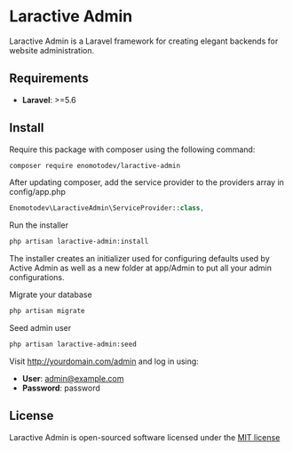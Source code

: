 # Laractive Admin

Laractive Admin is a Laravel framework for
creating elegant backends for website administration.

## Requirements

- **Laravel**: >=5.6

## Install

Require this package with composer using the following command:

```bash
composer require enomotodev/laractive-admin
```

After updating composer, add the service provider to the providers array in config/app.php

```php
Enomotodev\LaractiveAdmin\ServiceProvider::class,
```

Run the installer

```bash
php artisan laractive-admin:install
```

The installer creates an initializer used for configuring defaults used by Active Admin as well as a new folder at app/Admin to put all your admin configurations.

Migrate your database

```bash
php artisan migrate
```

Seed admin user

```bash
php artisan laractive-admin:seed
```

Visit http://yourdomain.com/admin and log in using:

- **User**: admin@example.com
- **Password**: password

## License

Laractive Admin is open-sourced software licensed under the [MIT license](http://opensource.org/licenses/MIT)
